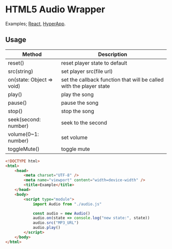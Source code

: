 # HTML5 Audio Wrapper

Examples; [React](https://github.com/rafaelsq/audio/tree/react), [HyperApp](https://github.com/rafaelsq/audio/tree/hyperapp).

## Usage

| Method | Description |
|--------|-------------|
| reset() | reset player state to default |
| src(string) | set player src(file url) |
| on(state: Object => void) | set the callback function that will be called with the player state |
| play() | play the song |
| pause() | pause the song |
| stop() | stop the song |
| seek(second: number) | seek to the second |
| volume(0~1: number) | set volume |
| toggleMute() | toggle mute |

```html
<!DOCTYPE html>
<html>
    <head>
        <meta charset="UTF-8" />
        <meta name="viewport" content="width=device-width" />
        <title>Example</title>
    </head>
    <body>
        <script type="module">
            import Audio from "./audio.js"

            const audio = new Audio()
            audio.on(state => console.log("new state:", state))
            audio.src("MP3_URL")
            audio.play()
        </script>
    </body>
</html>
```

